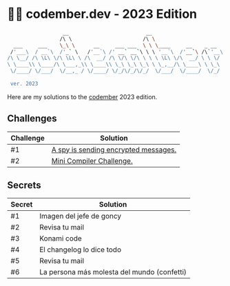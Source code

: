 # 👨‍💻 codember.dev - 2023 Edition

```bash
                  __                         __                         __
                 /\ \                       /\ \
  ___     ___    \_\ \      __     ___ ___  \ \ \____     __    _ __
 /'___\  / __`\  /'_` \   /'__`\ /' __` __`\ \ \ '__`\  /'__`\ /\`'__\
/\ \__/ /\ \L\ \/\ \L\ \ /\  __/ /\ \/\ \/\ \ \ \ \L\ \/\  __/ \ \ \/
\ \____\\ \____/\ \___,_\\ \____\\ \_\ \_\ \_\ \ \_,__/\ \____\ \ \_\
 \/____/ \/___/  \/__,_ / \/____/ \/_/\/_/\/_/  \/___/  \/____/  \/_/
				
 ver. 2023

```

Here are my solutions to the [codember](https://codember.dev/) 2023 edition.

## Challenges

| Challenge | Solution |
| --- | --- |
| #1 | [A spy is sending encrypted messages.](/CHALLENGE_01/) |
| #2 | [Mini Compiler Challenge.](/CHALLENGE_02/) |

## Secrets

| Secret | Solution |
| --- | --- |
| #1 | Imagen del jefe de goncy|
| #2 | Revisa tu mail |
| #3 | Konami code |
| #4 | El changelog lo dice todo |
| #5 | Revisa tu mail |
| #6 | La persona más molesta del mundo (confetti)|

